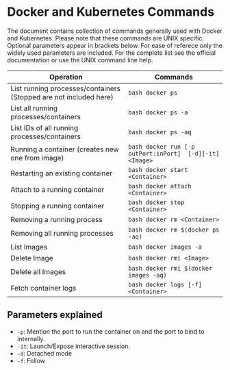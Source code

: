 # Docker and Kubernetes Commands
The document contains collection of commands generally used with Docker and Kubernetes. Please note that these commands are UNIX specific.
Optional parameters appear in brackets below. For ease of referece only the widely used parameters are included. For the complete list see the official documentation or use the UNIX command line help.

Operation | Commands
--- | ---
List running processes/containers (Stopped are not included here) | ```bash docker ps ```
List all running processes/containers | ```bash docker ps -a```
List IDs of all running processes/containers | ```bash docker ps -aq```
Running a container (creates new one from image) | ```bash docker run [-p outPort:inPort]  [-d][-it] <Image>```
Restarting an existing container | ```bash docker start <Container>``` 
Attach to a running container | ```bash docker attach <Container>```
Stopping a running container | ```bash docker stop <Container>```
Removing a running process | ```bash docker rm <Container>```
Removing all running processes | ```bash docker rm $(docker ps -aq)```
List Images | ```bash docker images -a```
Delete Image | ```bash docker rmi <Image>```
Delete all Images | ```bash docker rmi $(docker images -aq)```
Fetch container logs | ```bash docker logs [-f] <Container>```

## Parameters explained
- `-p`: Mention the port to run the container on and the port to bind to internally.
- `-it`: Launch/Expose interactive session.
- `-d`: Detached mode
- `-f`: Follow
